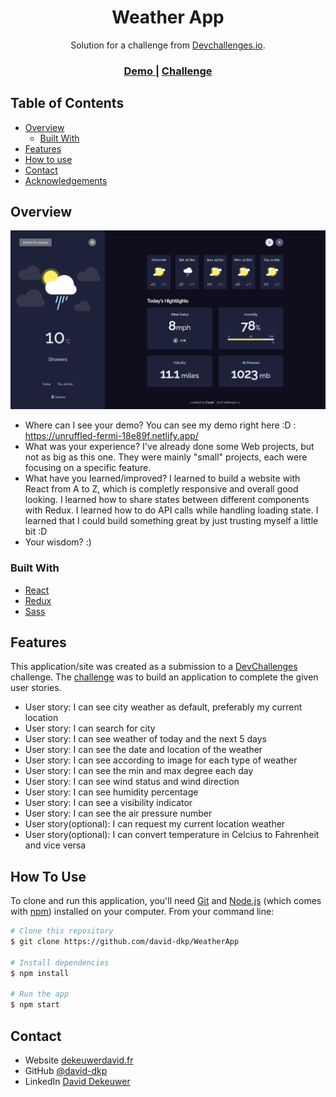 <!-- Please update value in the {}  -->

<h1 align="center">Weather App</h1>

<div align="center">
   Solution for a challenge from  <a href="http://devchallenges.io" target="_blank">Devchallenges.io</a>.
</div>

<div align="center">
  <h3>
    <a href="https://unruffled-fermi-18e89f.netlify.app/">
      Demo
    </a>
    <span> | </span>
    <a href="https://devchallenges.io/challenges/mM1UIenRhK808W8qmLWv">
      Challenge
    </a>
  </h3>
</div>

<!-- TABLE OF CONTENTS -->

## Table of Contents

-   [Overview](#overview)
    -   [Built With](#built-with)
-   [Features](#features)
-   [How to use](#how-to-use)
-   [Contact](#contact)
-   [Acknowledgements](#acknowledgements)

<!-- OVERVIEW -->

## Overview

![screenshot](screenshots/desktop-screenshot.png)

-   Where can I see your demo?
    You can see my demo right here :D : https://unruffled-fermi-18e89f.netlify.app/
-   What was your experience?
    I've already done some Web projects, but not as big as this one. They were mainly "small" projects, each were focusing on a specific feature.
-   What have you learned/improved?
    I learned to build a website with React from A to Z, which is completly responsive and overall good looking.
    I learned how to share states between different components with Redux.
    I learned how to do API calls while handling loading state.
    I learned that I could build something great by just trusting myself a little bit :D
-   Your wisdom? :)

### Built With

<!-- This section should list any major frameworks that you built your project using. Here are a few examples.-->

-   [React](https://reactjs.org/)
-   [Redux](https://redux.js.org/)
-   [Sass](https://sass-lang.com/)

## Features

<!-- List the features of your application or follow the template. Don't share the figma file here :) -->

This application/site was created as a submission to a [DevChallenges](https://devchallenges.io/challenges) challenge. The [challenge](https://devchallenges.io/challenges/mM1UIenRhK808W8qmLWv) was to build an application to complete the given user stories.

-   User story: I can see city weather as default, preferably my current location
-   User story: I can search for city
-   User story: I can see weather of today and the next 5 days
-   User story: I can see the date and location of the weather
-   User story: I can see according to image for each type of weather
-   User story: I can see the min and max degree each day
-   User story: I can see wind status and wind direction
-   User story: I can see humidity percentage
-   User story: I can see a visibility indicator
-   User story: I can see the air pressure number
-   User story(optional): I can request my current location weather
-   User story(optional): I can convert temperature in Celcius to Fahrenheit and vice versa

## How To Use

<!-- Example: -->

To clone and run this application, you'll need [Git](https://git-scm.com) and [Node.js](https://nodejs.org/en/download/) (which comes with [npm](http://npmjs.com)) installed on your computer. From your command line:

```bash
# Clone this repository
$ git clone https://github.com/david-dkp/WeatherApp

# Install dependencies
$ npm install

# Run the app
$ npm start
```

## Contact

-   Website [dekeuwerdavid.fr](https://dekeuwerdavid.fr)
-   GitHub [@david-dkp](https://github.com/david-dkp)
-   LinkedIn [David Dekeuwer](https://www.linkedin.com/in/david-dekeuwer-1940a01b9/)
